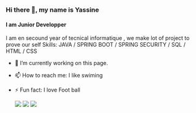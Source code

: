 ### Hi there 👋, my name is Yassine
#### I am Junior Developper

I am en secound year of tecnical informatique , we make lot of project to prove our self
Skills: JAVA / SPRING BOOT /  SPRING SECURITY / SQL / HTML / CSS

- 🔭 I’m currently working on this page. 
- 📫 How to reach me: I like swiming 
- ⚡ Fun fact: I love Foot ball

  ![](https://img.shields.io/badge/java-15834-blue)
![](https://img.shields.io/badge/SpringBoot-767-brightgreen)
![](https://img.shields.io/badge/SQL-1528-orange)


